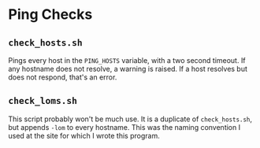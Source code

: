 # Ping Checks

## `check_hosts.sh`

Pings every host in the `PING_HOSTS` variable, with a two second
timeout. If any hostname does not resolve, a warning is raised. If a
host resolves but does not respond, that's an error.

## `check_loms.sh`

This script probably won't be much use. It is a duplicate of
`check_hosts.sh`, but appends `-lom` to every hostname. This was the
naming convention I used at the site for which I wrote this program.
